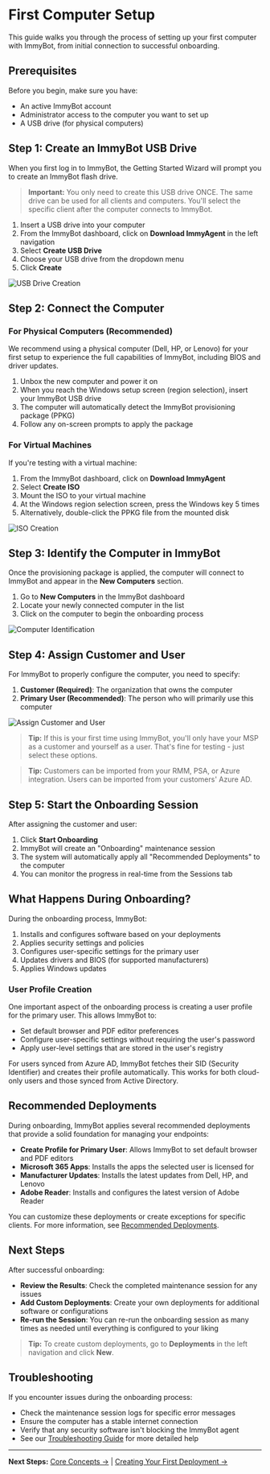# First Computer Setup

This guide walks you through the process of setting up your first computer with ImmyBot, from initial connection to successful onboarding.

## Prerequisites

Before you begin, make sure you have:
- An active ImmyBot account
- Administrator access to the computer you want to set up
- A USB drive (for physical computers)

## Step 1: Create an ImmyBot USB Drive

When you first log in to ImmyBot, the Getting Started Wizard will prompt you to create an ImmyBot flash drive.

> **Important:** You only need to create this USB drive ONCE. The same drive can be used for all clients and computers. You'll select the specific client after the computer connects to ImmyBot.

1. Insert a USB drive into your computer
2. From the ImmyBot dashboard, click on **Download ImmyAgent** in the left navigation
3. Select **Create USB Drive**
4. Choose your USB drive from the dropdown menu
5. Click **Create**

![USB Drive Creation](https://user-images.githubusercontent.com/1424395/173570369-b7a69a46-95b8-4a85-a4f9-9a4dda57b7e7.png)

## Step 2: Connect the Computer

### For Physical Computers (Recommended)

We recommend using a physical computer (Dell, HP, or Lenovo) for your first setup to experience the full capabilities of ImmyBot, including BIOS and driver updates.

1. Unbox the new computer and power it on
2. When you reach the Windows setup screen (region selection), insert your ImmyBot USB drive
3. The computer will automatically detect the ImmyBot provisioning package (PPKG)
4. Follow any on-screen prompts to apply the package

### For Virtual Machines

If you're testing with a virtual machine:

1. From the ImmyBot dashboard, click on **Download ImmyAgent**
2. Select **Create ISO**
3. Mount the ISO to your virtual machine
4. At the Windows region selection screen, press the Windows key 5 times
5. Alternatively, double-click the PPKG file from the mounted disk

![ISO Creation](https://user-images.githubusercontent.com/1424395/173570635-c50681ea-5612-4326-8203-c0de62e2c154.png)

## Step 3: Identify the Computer in ImmyBot

Once the provisioning package is applied, the computer will connect to ImmyBot and appear in the **New Computers** section.

1. Go to **New Computers** in the ImmyBot dashboard
2. Locate your newly connected computer in the list
3. Click on the computer to begin the onboarding process

![Computer Identification](https://user-images.githubusercontent.com/1424395/173592966-cb7d3ccd-098c-4940-bfa0-a435ca68d513.png)

## Step 4: Assign Customer and User

For ImmyBot to properly configure the computer, you need to specify:

1. **Customer (Required)**: The organization that owns the computer
2. **Primary User (Recommended)**: The person who will primarily use this computer

![Assign Customer and User](https://user-images.githubusercontent.com/1424395/173594097-f975123b-217f-42ef-aa47-2b816a5593b6.png)

> **Tip:** If this is your first time using ImmyBot, you'll only have your MSP as a customer and yourself as a user. That's fine for testing - just select these options.

> **Tip:** Customers can be imported from your RMM, PSA, or Azure integration. Users can be imported from your customers' Azure AD.

## Step 5: Start the Onboarding Session

After assigning the customer and user:

1. Click **Start Onboarding**
2. ImmyBot will create an "Onboarding" maintenance session
3. The system will automatically apply all "Recommended Deployments" to the computer
4. You can monitor the progress in real-time from the Sessions tab

## What Happens During Onboarding?

During the onboarding process, ImmyBot:

1. Installs and configures software based on your deployments
2. Applies security settings and policies
3. Configures user-specific settings for the primary user
4. Updates drivers and BIOS (for supported manufacturers)
5. Applies Windows updates

### User Profile Creation

One important aspect of the onboarding process is creating a user profile for the primary user. This allows ImmyBot to:

- Set default browser and PDF editor preferences
- Configure user-specific settings without requiring the user's password
- Apply user-level settings that are stored in the user's registry

For users synced from Azure AD, ImmyBot fetches their SID (Security Identifier) and creates their profile automatically. This works for both cloud-only users and those synced from Active Directory.

## Recommended Deployments

During onboarding, ImmyBot applies several recommended deployments that provide a solid foundation for managing your endpoints:

- **Create Profile for Primary User**: Allows ImmyBot to set default browser and PDF editors
- **Microsoft 365 Apps**: Installs the apps the selected user is licensed for
- **Manufacturer Updates**: Installs the latest updates from Dell, HP, and Lenovo
- **Adobe Reader**: Installs and configures the latest version of Adobe Reader

You can customize these deployments or create exceptions for specific clients. For more information, see [Recommended Deployments](recommended-deployments.md).

## Next Steps

After successful onboarding:

- **Review the Results**: Check the completed maintenance session for any issues
- **Add Custom Deployments**: Create your own deployments for additional software or configurations
- **Re-run the Session**: You can re-run the onboarding session as many times as needed until everything is configured to your liking

> **Tip:** To create custom deployments, go to **Deployments** in the left navigation and click **New**.

## Troubleshooting

If you encounter issues during the onboarding process:

- Check the maintenance session logs for specific error messages
- Ensure the computer has a stable internet connection
- Verify that any security software isn't blocking the ImmyBot agent
- See our [Troubleshooting Guide](troubleshooting.md) for more detailed help

---

**Next Steps:** [Core Concepts →](core-concepts.md) | [Creating Your First Deployment →](first-deployment.md)
